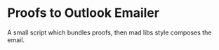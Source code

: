 Proofs to Outlook Emailer
=========================

A small script which bundles proofs, then mad libs style composes the email.